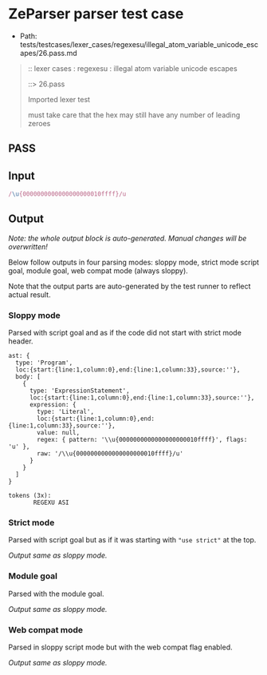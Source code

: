# ZeParser parser test case

- Path: tests/testcases/lexer_cases/regexesu/illegal_atom_variable_unicode_escapes/26.pass.md

> :: lexer cases : regexesu : illegal atom variable unicode escapes
>
> ::> 26.pass
>
> Imported lexer test
>
> must take care that the hex may still have any number of leading zeroes

## PASS

## Input

`````js
/\u{0000000000000000000010ffff}/u
`````

## Output

_Note: the whole output block is auto-generated. Manual changes will be overwritten!_

Below follow outputs in four parsing modes: sloppy mode, strict mode script goal, module goal, web compat mode (always sloppy).

Note that the output parts are auto-generated by the test runner to reflect actual result.

### Sloppy mode

Parsed with script goal and as if the code did not start with strict mode header.

`````
ast: {
  type: 'Program',
  loc:{start:{line:1,column:0},end:{line:1,column:33},source:''},
  body: [
    {
      type: 'ExpressionStatement',
      loc:{start:{line:1,column:0},end:{line:1,column:33},source:''},
      expression: {
        type: 'Literal',
        loc:{start:{line:1,column:0},end:{line:1,column:33},source:''},
        value: null,
        regex: { pattern: '\\u{0000000000000000000010ffff}', flags: 'u' },
        raw: '/\\u{0000000000000000000010ffff}/u'
      }
    }
  ]
}

tokens (3x):
       REGEXU ASI
`````

### Strict mode

Parsed with script goal but as if it was starting with `"use strict"` at the top.

_Output same as sloppy mode._

### Module goal

Parsed with the module goal.

_Output same as sloppy mode._

### Web compat mode

Parsed in sloppy script mode but with the web compat flag enabled.

_Output same as sloppy mode._
